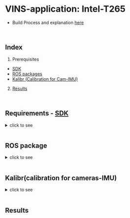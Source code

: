 # VINS-application: Intel-T265
+ Build Process and explanation [here](https://github.com/engcang/VINS-application)
<br>

## Index
1. Prerequisites
+ [SDK](#requirements---sdk)
+ [ROS packages](#ros-package)
+ [Kalibr (Calibration for Cam-IMU)](#kalibrcalibration-for-cameras-imu)
2. [Results](#results)

<br>

## Requirements - [SDK](https://github.com/IntelRealSense/librealsense)
<details><summary>click to see</summary>

### ● Necessary for ROS too.
+ Refer [here](https://github.com/IntelRealSense/librealsense/blob/master/doc/installation.md)
~~~shell
  $ sudo apt-get install git libssl-dev libusb-1.0-0-dev pkg-config libgtk-3-dev
  $ sudo apt-get install libglfw3-dev libgl1-mesa-dev libglu1-mesa-dev
  $ git clone https://github.com/IntelRealSense/librealsense.git
  $ cd librealsense && mkdir build && cd build
  $ cmake .. -DCMAKE_BUILD_TYPE=Release
  $ sudo make uninstall && make clean
  $ time make -j8 && sudo make install
~~~
  + Trouble shooting : 'Failed to set power state error' or 'UDEV-Rules are missing'
  ~~~
    $ sudo cp [librealsense path]/config/99-realsense-libusb.rules /etc/udev/rules.d/99-realsense-libusb.rules && sudo udevadm control --reload-rules && udevadm trigger
    $ reboot
  ~~~

</details>

<br>

## ROS package
<details><summary>click to see</summary>
  
+ Intel Realsense2 ROS [here](https://github.com/intel-ros/realsense)
~~~shell
$ cd ~/catkin_ws/src && wget https://github.com/intel-ros/realsense/archive/<$version>.zip
$ unzip realsense-<$version>.zip
$ cd ..
$ catkin build realsense2_camera -DCATKIN_ENABLE_TESTING=False -DCMAKE_BUILD_TYPE=Release -j8
$ source ./devel/setup.bash
~~~
+ Trouble shooting **"Could not find a package configuration file provided by "ddynamic_reconfigure"**
  + `$ sudo apt install ros-<distro>-ddynamic-reconfigure`

</details>

<br>

## Kalibr(calibration for cameras-IMU)

<details><summary>click to see</summary>

### Remember to use `omni-radtan` model in Kalibr and `MEI` model in VINS-Fusion <br> use `linear_interpolation` for `unite_imu_method` in realsense camera `launch` file
  
+ Used [Kalibr](https://github.com/ethz-asl/kalibr) as [here](https://support.stereolabs.com/hc/en-us/articles/360012749113-How-can-I-use-Kalibr-with-the-ZED-Mini-camera-in-ROS-) for ZED-mini camera
+ a lot referred [here](https://www.jianshu.com/p/194d6c9ef9a4), [here2](https://www.intelrealsense.com/how-to-getting-imu-data-from-d435i-and-t265/), and [here3](https://www.bosch-sensortec.com/products/motion-sensors/imus/bmi055/) for imu models, configuration, and VIO result
+ First, calibrate cameras
~~~shell
$ kalibr_calibrate_cameras --bag Kalibr_data.bag --topics /camera/fisheye1/image_raw /camera/fisheye2/image_raw --models omni-radtan omni-radtan --target april_grid.yaml
~~~
+ Then, calibrate IMU with cameras
~~~shell
$ kalibr_calibrate_imu_camera --bag Kalibr_data.bag --cam camchain-Kalibr_data.yaml --imu imu-params.yaml --target april_grid.yaml
~~~
+ for `imu-params.yaml`, I used
~~~python
#Accelerometers
accelerometer_noise_density: 1.85e-03   #Noise density (continuous-time)
accelerometer_random_walk:   2.548e-05   #Bias random walk

#Gyroscopes
gyroscope_noise_density:     1.094e-02   #Noise density (continuous-time)
gyroscope_random_walk:       5.897e-04   #Bias random walk

rostopic:                    /camera/imu      #the IMU ROS topic
update_rate:                 200.0      #Hz (for discretization of the values above)
~~~

</details>

<br>

## Results
